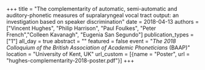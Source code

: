 +++
title = "The complementarity of automatic, semi-automatic and auditory-phonetic measures of supralaryngeal vocal tract output: an investigation based on speaker discrimination"
date = 2018-04-13
authors = ["Vincent Hughes", "Philip Harrison", "Paul Foulkes", "Peter French","Colleen Kavanagh", "Eugenia San Segundo"]
publication_types = ["1"]
all_day = true
abstract = ""
featured = false
event = "*The 2018 Colloquium of the British Association of Academic Phoneticians* (BAAP)"
location = "University of Kent, UK"
url_custom = [{name = "Poster", url = "hughes-complementarity-2018-poster.pdf"}]
+++

